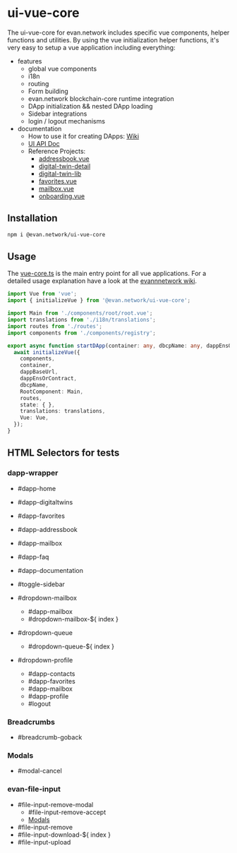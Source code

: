 # ui-vue-core

The ui-vue-core for evan.network includes specific vue components, helper functions and utilities. By using the vue initialization helper functions, it's very easy to setup a vue application including everything:

- features
  - global vue components
  - i18n
  - routing
  - Form building
  - evan.network blockchain-core runtime integration
  - DApp initialization && nested DApp loading
  - Sidebar integrations
  - login / logout mechanisms
- documentation
  - How to use it for creating DApps: [Wiki](https://evannetwork.github.io/docs/developers/ui/vue.html)
  - [UI API Doc](https://ui-docs.readthedocs.io/en/latest/vue/evancore.vue.libs.html)
  - Reference Projects:
    - [addressbook.vue](https://github.com/evannetwork/ui-dapps/tree/master/dapps/addressbook.vue)
    - [digital-twin-detail](https://github.com/evannetwork/ui-dapps/tree/master/dapps/digital-twin-detail)
    - [digital-twin-lib](https://github.com/evannetwork/ui-dapps/tree/master/dapps/digital-twin-lib)
    - [favorites.vue](https://github.com/evannetwork/ui-dapps/tree/master/dapps/favorites.vue)
    - [mailbox.vue](https://github.com/evannetwork/ui-dapps/tree/master/dapps/mailbox.vue)
    - [onboarding.vue](https://github.com/evannetwork/ui-dapps/tree/master/dapps/onboarding.vue)

## Installation
```sh
npm i @evan.network/ui-vue-core
```

## Usage
The [vue-core.ts](https://github.com/evannetwork/ui-vue/blob/master/dapps/evancore.vue.libs/src/vue-core.ts) is the main entry point for all vue applications. For a detailed usage explanation have a look at the [evannnetwork wiki](https://evannetwork.github.io/docs/developers/ui/vue).

```ts
import Vue from 'vue';
import { initializeVue } from '@evan.network/ui-vue-core';

import Main from './components/root/root.vue';
import translations from './i18n/translations';
import routes from './routes';
import components from './components/registry';

export async function startDApp(container: any, dbcpName: any, dappEnsOrContract: any, dappBaseUrl: any) {
  await initializeVue({
    components,
    container,
    dappBaseUrl,
    dappEnsOrContract,
    dbcpName,
    RootComponent: Main,
    routes,
    state: { },
    translations: translations,
    Vue: Vue,
  });
}

```

## HTML Selectors for tests
### dapp-wrapper
- #dapp-home
- #dapp-digitaltwins
- #dapp-favorites
- #dapp-addressbook
- #dapp-mailbox
- #dapp-faq
- #dapp-documentation
- #toggle-sidebar

- #dropdown-mailbox
  - #dapp-mailbox
  - #dropdown-mailbox-${ index }

- #dropdown-queue
  - #dropdown-queue-${ index }

- #dropdown-profile
  - #dapp-contacts
  - #dapp-favorites
  - #dapp-mailbox
  - #dapp-profile
  - #logout

### Breadcrumbs
- #breadcrumb-goback

### Modals
- #modal-cancel

### evan-file-input
- #file-input-remove-modal
  - #file-input-remove-accept
  - [Modals](###Modals)
- #file-input-remove
- #file-input-download-${ index }
- #file-input-upload